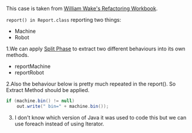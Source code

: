 This case is taken from [William Wake's Refactoring Workbook](https://www.amazon.com/Refactoring-Workbook-William-C-Wake/dp/0321109295).

```report() in Report.class``` reporting two things:
- Machine
- Robot

1.We can apply [Split Phase](https://refactoring.com/catalog/splitPhase.html) to extract two different behaviours into its own methods.
- reportMachine
- reportRobot

2.Also the behaviour below is pretty much repeated in the report(). So Extract Method should be applied.

````java
if (machine.bin() != null)
    out.write(" bin=" + machine.bin());
```` 

3. I don't know which version of Java it was used to code this but we can use foreach instead of using Iterator.